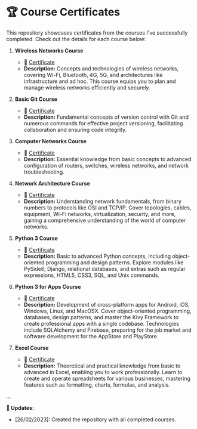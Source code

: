 # 🏆 Course Certificates

This repository showcases certificates from the courses I've successfully completed. Check out the details for each course below:

1. **Wireless Networks Course**
   - 📜 [Certificate](https://github.com/2dbueno/Course-Certificate/blob/main/Certificate_Wireless_Networks_Course.pdf)
   - **Description:** Concepts and technologies of wireless networks, covering Wi-Fi, Bluetooth, 4G, 5G, and architectures like infrastructure and ad hoc. This course equips you to plan and manage wireless networks efficiently and securely.

2. **Basic Git Course**
   - 📜 [Certificate](https://github.com/2dbueno/Course-Certificate/blob/main/Certificate_Git_Course.pdf)
   - **Description:** Fundamental concepts of version control with Git and numerous commands for effective project versioning, facilitating collaboration and ensuring code integrity.

3. **Computer Networks Course**
   - 📜 [Certificate](https://github.com/2dbueno/Course-Certificate/blob/main/Certificate_Computer_Networks_Course.pdf)
   - **Description:** Essential knowledge from basic concepts to advanced configuration of routers, switches, wireless networks, and network troubleshooting.

4. **Network Architecture Course**
   - 📜 [Certificate](https://github.com/2dbueno/Course-Certificate/blob/main/Certificate_Network_Architecture_Course.pdf)
   - **Description:** Understanding network fundamentals, from binary numbers to protocols like OSI and TCP/IP. Cover topologies, cables, equipment, Wi-Fi networks, virtualization, security, and more, gaining a comprehensive understanding of the world of computer networks.

5. **Python 3 Course**
   - 📜 [Certificate](https://github.com/2dbueno/Course-Certificate/blob/main/Certificate_Python_Course.pdf)
   - **Description:** Basic to advanced Python concepts, including object-oriented programming and design patterns. Explore modules like PySide6, Django, relational databases, and extras such as regular expressions, HTML5, CSS3, SQL, and Unix commands.

6. **Python 3 for Apps Course**
   - 📜 [Certificate](https://github.com/2dbueno/Course-Certificate/blob/main/Certificate_Python_Apps_Course.pdf)
   - **Description:** Development of cross-platform apps for Android, iOS, Windows, Linux, and MacOSX. Cover object-oriented programming, databases, design patterns, and master the Kivy Framework to create professional apps with a single codebase. Technologies include SQLAlchemy and Firebase, preparing for the job market and software development for the AppStore and PlayStore.

7. **Excel Course**
   - 📜 [Certificate](https://github.com/2dbueno/Course-Certificate/blob/main/Cerificado_Curso_Excel.pdf)
   - **Description:** Theoretical and practical knowledge from basic to advanced in Excel, enabling you to work professionally. Learn to create and operate spreadsheets for various businesses, mastering features such as formatting, charts, formulas, and analysis.

...

**📅 Updates:**
- [26/02/2023]: Created the repository with all completed courses.
